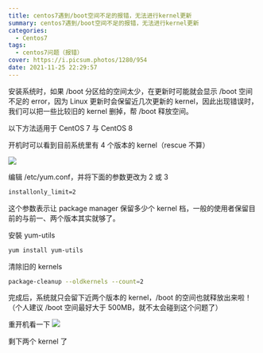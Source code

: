```yaml
---
title: centos7遇到/boot空间不足的报错，无法进行kernel更新
summary: centos7遇到/boot空间不足的报错，无法进行kernel更新
categories:
  - Centos7
tags:
  - centos7问题（报错）
cover: https://i.picsum.photos/1280/954
date: 2021-11-25 22:29:57
---
```

安装系统时，如果 /boot 分区给的空间太少，在更新时可能就会显示 /boot 空间不足的 error，因为 Linux 更新时会保留近几次更新的 kernel，因此出现错误时，我们可以把一些比较旧的 kernel 删掉，帮 /boot 释放空间。

以下方法适用于 CentOS 7 与 CentOS 8

开机时可以看到目前系统里有 4 个版本的 kernel（rescue 不算）

![](https://cdn.jsdelivr.net/gh/eebond/images/Markdown/20211125223359.png)

编辑 /etc/yum.conf，并将下面的参数更改为 2 或 3  

```txt
installonly_limit=2
```

这个参数表示让 package manager 保留多少个 kernel 档，一般的使用者保留目前的与前一、两个版本其实就够了。

安裝 yum-utils

```bash
yum install yum-utils
```

清除旧的 kernels

```bash
package-cleanup --oldkernels --count=2
```

完成后，系统就只会留下近两个版本的 kernel，/boot 的空间也就释放出来啦！
（个人建议 /boot 空间最好大于 500MB，就不太会碰到这个问题了）

重开机看一下
![](https://cdn.jsdelivr.net/gh/eebond/images/Markdown/20211125223805.png)

剩下两个 kernel 了
